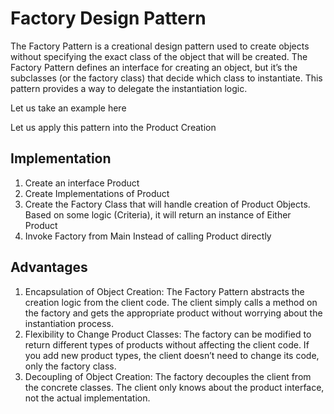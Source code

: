 # Factory Design Pattern

The Factory Pattern is a creational design pattern used to create objects without specifying the exact class of the 
object that will be created. The Factory Pattern defines an interface for creating an object, but it’s the subclasses 
(or the factory class) that decide which class to instantiate. This pattern provides a way to 
delegate the instantiation logic.

Let us take an example here

Let us apply this pattern into the Product Creation

## Implementation

1. Create an interface Product
2. Create Implementations of Product
3. Create the Factory Class that will handle creation of Product Objects. Based on some logic (Criteria), 
   it will return an instance of Either Product
4. Invoke Factory from Main Instead of calling Product directly

## Advantages

1. Encapsulation of Object Creation:
    The Factory Pattern abstracts the creation logic from the client code. The client simply calls a method on the factory and gets the appropriate product without worrying about the instantiation process.
2. Flexibility to Change Product Classes:
    The factory can be modified to return different types of products without affecting the client code. If you add new product types, the client doesn’t need to change its code, only the factory class.
3. Decoupling of Object Creation:
   The factory decouples the client from the concrete classes. The client only knows about the product interface, not the actual implementation.